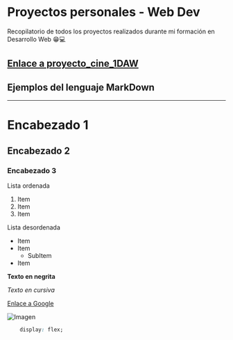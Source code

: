# Proyectos personales - Web Dev

Recopilatorio de todos los proyectos realizados durante mi formación en Desarrollo Web 😁💻

[Enlace a proyecto_cine_1DAW](https://dia-de-cine.netlify.app/)
---
Ejemplos del lenguaje MarkDown
---
---

# Encabezado 1
## Encabezado 2
### Encabezado 3

Lista ordenada

1. Item
2. Item
3. Item

Lista desordenada

- Item
- Item
    - SubItem
- Item

**Texto en negrita**

*Texto en cursiva*

[Enlace a Google](https://www.google.com)

![Imagen](https://via.placeholder.com/150)

```css
    display: flex;
```